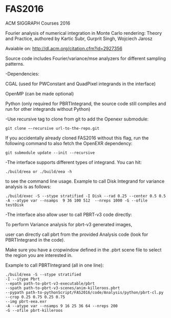 # FAS2016

ACM SIGGRAPH Courses 2016

Fourier analysis of numerical integration in Monte Carlo rendering: Theory and Practice, authored by Kartic Subr, Gurprit Singh, Wojciech Jarosz

Avaiable on: http://dl.acm.org/citation.cfm?id=2927356

Source code includes Fourier/variance/mse analyzers for different sampling patterns.

-Dependencies:

CGAL (used for PWConstant and QuadPixel integrands in the interface)

OpenMP (can be made optional)

Python (only required for PBRTIntegrand, the source code still compiles and run for other integrands without Python)

-Use recursive tag to clone from git to add the Openexr submodule:
```
git clone —-recursive url-to-the-repo.git
````
If you accidentally already cloned FAS2016 without this flag, run the following command to also fetch the OpenEXR dependency:
````
git submodule update --init --recursive
````
-The interface supports different types of integrand. You can hit:
````
./build/eea or ./build/eea -h
````
to see the command line usage. Example to call Disk Integrand for variance analysis is as follows:
````
./build/exec -S --stype stratified -I Disk --rad 0.25 --center 0.5 0.5 -A --atype var --nsamps  9 36 100 512  --nreps 1000 -G --ofile testDisk
````
-The interface also allow user to call PBRT-v3 code directly:

To perform Variance analysis for pbrt-v3 generated images, 

user can directly call pbrt from the provided Analysis code (look for PBRTIntegrand in the code). 

Make sure you have a cropwindow defined in the .pbrt scene file to select the region you are interested in.

Example to call PBRTIntegrand (all in one line):
````
./build/eea -S --stype stratified 
-I --itype Pbrt 
--epath path-to-pbrt-v3-executable/pbrt 
--spath path-to-pbrt-v3-scenes/anim-killeroos.pbrt 
--pypath path-to-pythonScript/FAS2016/code/Analysis/python/pbrt-cl.py 
--crop 0.25 0.75 0.25 0.75 
--img pbrt-eea.exr 
-A --atype var --nsamps 9 16 25 36 64 --nreps 200 
-G --ofile pbrt-killeroos
````
